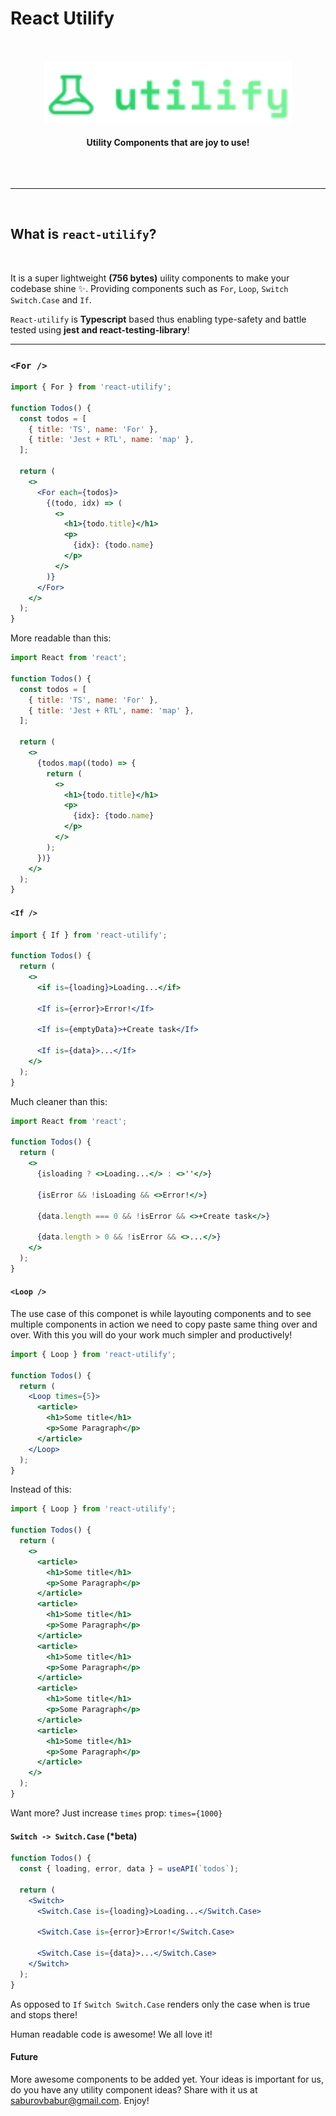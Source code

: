 # React Utilify

<div align="center">
	<br>
	<br>
	<img 
        src="https://raw.githubusercontent.com/SaburovBabur/react-utilify/main/public/Logo.svg" alt="react-utilify" 
        height="100"
    />
	<br>
	<br>
	<b>Utility Components that are joy to use!</b>
	<br>
	<br>
	<br>
	<br>
	<hr>
</div>
<br>

## What is `react-utilify`?

<br>

It is a super lightweight **(756 bytes)** uility components to make your codebase shine ✨. Providing components such as `For`, `Loop`, `Switch Switch.Case` and `If`.

`React-utilify` is **Typescript** based thus enabling type-safety and battle tested using **jest and react-testing-library**!
<br />

<hr />

### `<For />`

```jsx
import { For } from 'react-utilify';

function Todos() {
  const todos = [
    { title: 'TS', name: 'For' },
    { title: 'Jest + RTL', name: 'map' },
  ];

  return (
    <>
      <For each={todos}>
        {(todo, idx) => (
          <>
            <h1>{todo.title}</h1>
            <p>
              {idx}: {todo.name}
            </p>
          </>
        )}
      </For>
    </>
  );
}
```

More readable than this:

```jsx
import React from 'react';

function Todos() {
  const todos = [
    { title: 'TS', name: 'For' },
    { title: 'Jest + RTL', name: 'map' },
  ];

  return (
    <>
      {todos.map((todo) => {
        return (
          <>
            <h1>{todo.title}</h1>
            <p>
              {idx}: {todo.name}
            </p>
          </>
        );
      })}
    </>
  );
}
```

#### `<If />`

```jsx
import { If } from 'react-utilify';

function Todos() {
  return (
    <>
      <if is={loading}>Loading...</if>

      <If is={error}>Error!</If>

      <If is={emptyData}>+Create task</If>

      <If is={data}>...</If>
    </>
  );
}
```

Much cleaner than this:

```jsx
import React from 'react';

function Todos() {
  return (
    <>
      {isloading ? <>Loading...</> : <>''</>}

      {isError && !isLoading && <>Error!</>}

      {data.length === 0 && !isError && <>+Create task</>}

      {data.length > 0 && !isError && <>...</>}
    </>
  );
}
```

#### `<Loop />`

The use case of this componet is while layouting components and to see multiple components in action we need to copy paste same thing over and over. With this you will do your work much simpler and productively!

```jsx
import { Loop } from 'react-utilify';

function Todos() {
  return (
    <Loop times={5}>
      <article>
        <h1>Some title</h1>
        <p>Some Paragraph</p>
      </article>
    </Loop>
  );
}
```

Instead of this:

```jsx
import { Loop } from 'react-utilify';

function Todos() {
  return (
    <>
      <article>
        <h1>Some title</h1>
        <p>Some Paragraph</p>
      </article>
      <article>
        <h1>Some title</h1>
        <p>Some Paragraph</p>
      </article>
      <article>
        <h1>Some title</h1>
        <p>Some Paragraph</p>
      </article>
      <article>
        <h1>Some title</h1>
        <p>Some Paragraph</p>
      </article>
      <article>
        <h1>Some title</h1>
        <p>Some Paragraph</p>
      </article>
    </>
  );
}
```

Want more? Just increase `times` prop: `times={1000}`

#### `Switch -> Switch.Case` (\*beta)

```jsx
function Todos() {
  const { loading, error, data } = useAPI(`todos`);

  return (
    <Switch>
      <Switch.Case is={loading}>Loading...</Switch.Case>

      <Switch.Case is={error}>Error!</Switch.Case>

      <Switch.Case is={data}>...</Switch.Case>
    </Switch>
  );
}
```

As opposed to `If` `Switch Switch.Case` renders only the case when is true and stops there!

Human readable code is awesome! We all love it!

#### Future

More awesome components to be added yet. Your ideas is important for us, do you have any utility component ideas? Share with it us at saburovbabur@gmail.com. Enjoy!
